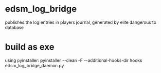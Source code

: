 # edsm_log_bridge
publishes the log entries in players journal, generated by elite dangerous to database

# build as exe
using pyinstaller:
pyinstaller --clean -F --additional-hooks-dir hooks edsm_log_bridge_daemon.py


